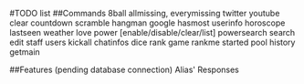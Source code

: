 #TODO list
##Commands
8ball
allmissing,
everymissing
twitter
youtube
clear
countdown
scramble
hangman
google
hasmost
userinfo
horoscope
lastseen
weather
love
power [enable/disable/clear/list]
powersearch
search
edit
staff
users
kickall
chatinfos
dice
rank
game
rankme
started
pool
history
getmain

##Features (pending database connection)
Alias'
Responses